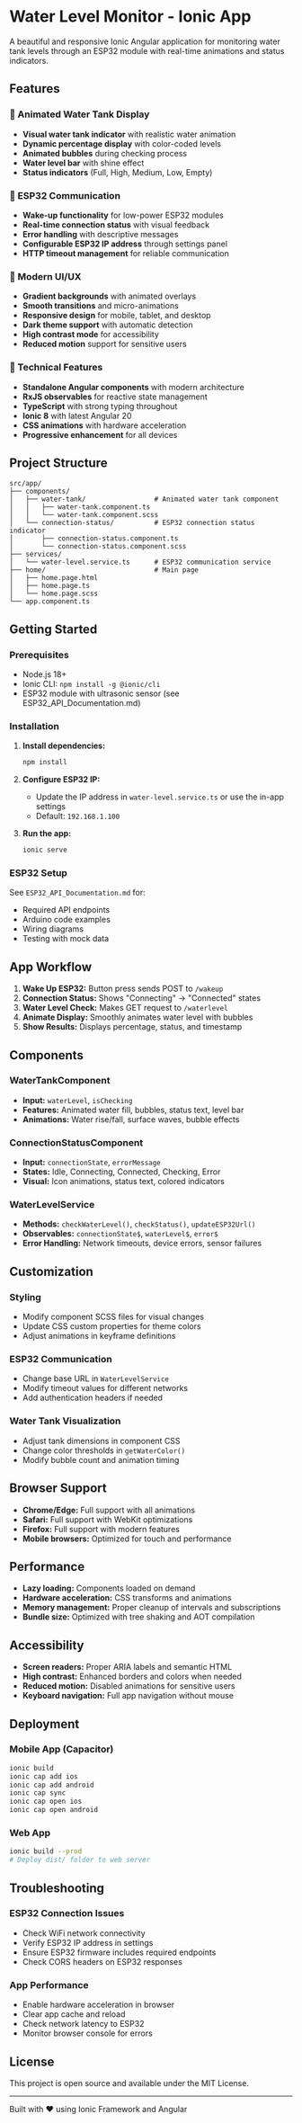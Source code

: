 # Water Level Monitor - Ionic App

A beautiful and responsive Ionic Angular application for monitoring water tank levels through an ESP32 module with real-time animations and status indicators.

## Features

### 🌊 Animated Water Tank Display
- **Visual water tank indicator** with realistic water animation
- **Dynamic percentage display** with color-coded levels
- **Animated bubbles** during checking process
- **Water level bar** with shine effect
- **Status indicators** (Full, High, Medium, Low, Empty)

### 📡 ESP32 Communication
- **Wake-up functionality** for low-power ESP32 modules
- **Real-time connection status** with visual feedback
- **Error handling** with descriptive messages
- **Configurable ESP32 IP address** through settings panel
- **HTTP timeout management** for reliable communication

### 🎨 Modern UI/UX
- **Gradient backgrounds** with animated overlays
- **Smooth transitions** and micro-animations
- **Responsive design** for mobile, tablet, and desktop
- **Dark theme support** with automatic detection
- **High contrast mode** for accessibility
- **Reduced motion** support for sensitive users

### 🔧 Technical Features
- **Standalone Angular components** with modern architecture
- **RxJS observables** for reactive state management
- **TypeScript** with strong typing throughout
- **Ionic 8** with latest Angular 20
- **CSS animations** with hardware acceleration
- **Progressive enhancement** for all devices

## Project Structure

```
src/app/
├── components/
│   ├── water-tank/                 # Animated water tank component
│   │   ├── water-tank.component.ts
│   │   └── water-tank.component.scss
│   └── connection-status/          # ESP32 connection status indicator
│       ├── connection-status.component.ts
│       └── connection-status.component.scss
├── services/
│   └── water-level.service.ts      # ESP32 communication service
├── home/                           # Main page
│   ├── home.page.html
│   ├── home.page.ts
│   └── home.page.scss
└── app.component.ts
```

## Getting Started

### Prerequisites
- Node.js 18+
- Ionic CLI: `npm install -g @ionic/cli`
- ESP32 module with ultrasonic sensor (see ESP32_API_Documentation.md)

### Installation
1. **Install dependencies:**
   ```bash
   npm install
   ```

2. **Configure ESP32 IP:**
   - Update the IP address in `water-level.service.ts` or use the in-app settings
   - Default: `192.168.1.100`

3. **Run the app:**
   ```bash
   ionic serve
   ```

### ESP32 Setup
See `ESP32_API_Documentation.md` for:
- Required API endpoints
- Arduino code examples
- Wiring diagrams
- Testing with mock data

## App Workflow

1. **Wake Up ESP32:** Button press sends POST to `/wakeup`
2. **Connection Status:** Shows "Connecting" → "Connected" states
3. **Water Level Check:** Makes GET request to `/waterlevel`
4. **Animate Display:** Smoothly animates water level with bubbles
5. **Show Results:** Displays percentage, status, and timestamp

## Components

### WaterTankComponent
- **Input:** `waterLevel`, `isChecking`
- **Features:** Animated water fill, bubbles, status text, level bar
- **Animations:** Water rise/fall, surface waves, bubble effects

### ConnectionStatusComponent  
- **Input:** `connectionState`, `errorMessage`
- **States:** Idle, Connecting, Connected, Checking, Error
- **Visual:** Icon animations, status text, colored indicators

### WaterLevelService
- **Methods:** `checkWaterLevel()`, `checkStatus()`, `updateESP32Url()`
- **Observables:** `connectionState$`, `waterLevel$`, `error$`
- **Error Handling:** Network timeouts, device errors, sensor failures

## Customization

### Styling
- Modify component SCSS files for visual changes
- Update CSS custom properties for theme colors
- Adjust animations in keyframe definitions

### ESP32 Communication
- Change base URL in `WaterLevelService`
- Modify timeout values for different networks
- Add authentication headers if needed

### Water Tank Visualization
- Adjust tank dimensions in component CSS
- Change color thresholds in `getWaterColor()`
- Modify bubble count and animation timing

## Browser Support

- **Chrome/Edge:** Full support with all animations
- **Safari:** Full support with WebKit optimizations  
- **Firefox:** Full support with modern features
- **Mobile browsers:** Optimized for touch and performance

## Performance

- **Lazy loading:** Components loaded on demand
- **Hardware acceleration:** CSS transforms and animations
- **Memory management:** Proper cleanup of intervals and subscriptions
- **Bundle size:** Optimized with tree shaking and AOT compilation

## Accessibility

- **Screen readers:** Proper ARIA labels and semantic HTML
- **High contrast:** Enhanced borders and colors when needed
- **Reduced motion:** Disabled animations for sensitive users
- **Keyboard navigation:** Full app navigation without mouse

## Deployment

### Mobile App (Capacitor)
```bash
ionic build
ionic cap add ios
ionic cap add android
ionic cap sync
ionic cap open ios
ionic cap open android
```

### Web App
```bash
ionic build --prod
# Deploy dist/ folder to web server
```

## Troubleshooting

### ESP32 Connection Issues
- Check WiFi network connectivity
- Verify ESP32 IP address in settings
- Ensure ESP32 firmware includes required endpoints
- Check CORS headers on ESP32 responses

### App Performance
- Enable hardware acceleration in browser
- Clear app cache and reload
- Check network latency to ESP32
- Monitor browser console for errors

## License

This project is open source and available under the MIT License.

---

Built with ❤️ using Ionic Framework and Angular
